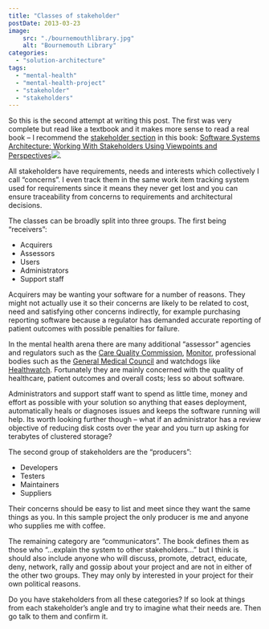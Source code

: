 ```yaml
---
title: "Classes of stakeholder"
postDate: 2013-03-23
image:
    src: "./bournemouthlibrary.jpg"
    alt: "Bournemouth Library"
categories: 
  - "solution-architecture"
tags: 
  - "mental-health"
  - "mental-health-project"
  - "stakeholder"
  - "stakeholders"
---
```

So this is the second attempt at writing this post. The first was very complete but read like a textbook and it makes more sense to read a real book – I recommend the [stakeholder section](http://www.viewpoints-and-perspectives.info/home/stakeholders/) in this book: [Software Systems Architecture: Working With Stakeholders Using Viewpoints and Perspectives](http://www.amazon.co.uk/gp/product/032171833X/ref=as_li_ss_tl?ie=UTF8&camp=1634&creative=19450&creativeASIN=032171833X&linkCode=as2&tag=jamessnape-21)![](http://www.assoc-amazon.co.uk/e/ir?t=jamessnape-21&l=as2&o=2&a=032171833X).

All stakeholders have requirements, needs and interests which collectively I call “concerns”. I even track them in the same work item tracking system used for requirements since it means they never get lost and you can ensure traceability from concerns to requirements and architectural decisions.

The classes can be broadly split into three groups. The first being “receivers”:

- Acquirers
- Assessors
- Users
- Administrators
- Support staff

Acquirers may be wanting your software for a number of reasons. They might not actually use it so their concerns are likely to be related to cost, need and satisfying other concerns indirectly, for example purchasing reporting software because a regulator has demanded accurate reporting of patient outcomes with possible penalties for failure.

In the mental health arena there are many additional “assessor” agencies and regulators such as the [Care Quality Commission](http://www.nhs.uk/NHSEngland/thenhs/healthregulators/Pages/carequalitycommission.aspx), [Monitor](http://www.monitor-nhsft.gov.uk/), professional bodies such as the [General Medical Council](http://www.gmc-uk.org/) and watchdogs like [Healthwatch](http://www.healthwatch-uk.org/). Fortunately they are mainly concerned with the quality of healthcare, patient outcomes and overall costs; less so about software.

Administrators and support staff want to spend as little time, money and effort as possible with your solution so anything that eases deployment, automatically heals or diagnoses issues and keeps the software running will help. Its worth looking further though – what if an administrator has a review objective of reducing disk costs over the year and you turn up asking for terabytes of clustered storage?

The second group of stakeholders are the “producers”:

- Developers
- Testers
- Maintainers
- Suppliers

Their concerns should be easy to list and meet since they want the same things as you. In this sample project the only producer is me and anyone who supplies me with coffee.

The remaining category are “communicators”. The book defines them as those who “…explain the system to other stakeholders…” but I think is should also include anyone who will discuss, promote, detract, educate, deny, network, rally and gossip about your project and are not in either of the other two groups. They may only by interested in your project for their own political reasons.

Do you have stakeholders from all these categories? If so look at things from each stakeholder’s angle and try to imagine what their needs are. Then go talk to them and confirm it.

